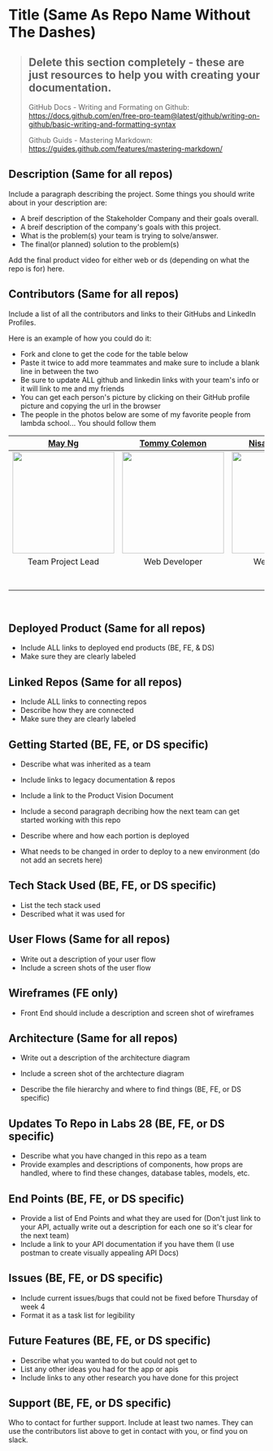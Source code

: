 # Title (Same As Repo Name Without The Dashes)

>## Delete this section completely - these are just resources to help you with creating your documentation.
> GitHub Docs - Writing and Formating on Github: https://docs.github.com/en/free-pro-team@latest/github/writing-on-github/basic-writing-and-formatting-syntax
>
> Github Guids - Mastering Markdown: https://guides.github.com/features/mastering-markdown/

## Description (Same for all repos)
Include a paragraph describing the project. Some things you should write about in your description are:
- A breif description of the Stakeholder Company and their goals overall.  
- A breif description of the company's goals with this project.  
- What is the problem(s) your team is trying to solve/answer.
- The final(or planned) solution to the problem(s)

Add the final product video for either web or ds (depending on what the repo is for) here.

## Contributors (Same for all repos)
Include a list of all the contributors and links to their GitHubs and LinkedIn Profiles.

Here is an example of how you could do it:
- Fork and clone to get the code for the table below
- Paste it twice to add more teammates and make sure to include a blank line in between the two
- Be sure to update ALL github and linkedin links with your team's info or it will link to me and my friends
- You can get each person's picture by clicking on their GitHub profile picture and copying the url in the browser
- The people in the photos below are some of my favorite people from lambda school... You should follow them 


| [May Ng](https://github.com/desiquinn) | [Tommy Colemon](https://github.com/desiquinn) | [Nisa Champagne](https://github.com/desiquinn) | [Jason Long](https://github.com/desiquinn) |
| :---: | :---: | :---: | :---: | 
| [<img src="https://avatars2.githubusercontent.com/u/49328148?s=400&u=01c34b0fc10076d5fef8a38601a3384621bc18b2&v=4" width = "200" />](https://github.com/mngmay) | [<img src="https://avatars1.githubusercontent.com/u/50923422?s=400&u=817cd183508a4da9c048210dcd1962de16298b2b&v=4" width = "200" />](https://github.com/tommycoleman87) | [<img src="https://avatars3.githubusercontent.com/u/50988313?s=400&u=2bdd1579ba39980e62a45c5fb7544afe1f29a209&v=4" width = "200" />](https://github.com/nisaChampagne) | [<img src="https://avatars3.githubusercontent.com/u/57104675?s=400&u=e7620554469deb924ac378097155cd45590cbdf9&v=4" width = "200" />](https://github.com/jlong5795) |
| Team Project Lead | Web Developer | Web Developer | Data Scientist |
|[<img src="https://github.com/favicon.ico" width="15"> ](https://github.com/desiquinn) | [<img src="https://github.com/favicon.ico" width="15"> ](https://github.com/desiquinn) | [<img src="https://github.com/favicon.ico" width="15"> ](https://github.com/desiquinn) | [<img src="https://github.com/favicon.ico" width="15"> ](https://github.com/desiquinn) |
| [ <img src="https://static.licdn.com/sc/h/al2o9zrvru7aqj8e1x2rzsrca" width="15"> ](https://www.linkedin.com/in/desiree-morris) | [ <img src="https://static.licdn.com/sc/h/al2o9zrvru7aqj8e1x2rzsrca" width="15"> ](https://www.linkedin.com/in/desiree-morris) | [ <img src="https://static.licdn.com/sc/h/al2o9zrvru7aqj8e1x2rzsrca" width="15"> ](https://www.linkedin.com/in/desiree-morris) | [ <img src="https://static.licdn.com/sc/h/al2o9zrvru7aqj8e1x2rzsrca" width="15"> ](https://www.linkedin.com/in/desiree-morris) |              

<br>

## Deployed Product (Same for all repos)
- Include ALL links to deployed end products (BE, FE, & DS)
- Make sure they are clearly labeled

## Linked Repos (Same for all repos)
- Include ALL links to connecting repos
- Describe how they are connected
- Make sure they are clearly labeled

## Getting Started (BE, FE, or DS specific)
- Describe what was inherited as a team
- Include links to legacy documentation & repos
- Include a link to the Product Vision Document

- Include a second paragraph decribing how the next team can get started working with this repo
- Describe where and how each portion is deployed
- What needs to be changed in order to deploy to a new environment (do not add an secrets here)

## Tech Stack Used (BE, FE, or DS specific)
- List the tech stack used
- Described what it was used for

## User Flows (Same for all repos)
- Write out a description of your user flow
- Include a screen shots of the user flow

## Wireframes (FE only)
- Front End should include a description and screen shot of wireframes

## Architecture (Same for all repos)
- Write out a description of the architecture diagram
- Include a screen shot of the archtecture diagram

- Describe the file hierarchy and where to find things (BE, FE, or DS specific)

## Updates To Repo in Labs 28 (BE, FE, or DS specific)
- Describe what you have changed in this repo as a team
- Provide examples and descriptions of components, how props are handled, where to find these changes, database tables, models, etc.

## End Points (BE, FE, or DS specific)
- Provide a list of End Points and what they are used for (Don't just link to your API, actually write out a description for each one so it's clear for the next team)
- Include a link to your API documentation if you have them (I use postman to create visually appealing API Docs)

## Issues (BE, FE, or DS specific)
- Include current issues/bugs that could not be fixed before Thursday of week 4
- Format it as a task list for legibility

## Future Features (BE, FE, or DS specific)
- Describe what you wanted to do but could not get to
- List any other ideas you had for the app or apis
- Include links to any other research you have done for this project

## Support (BE, FE, or DS specific)
Who to contact for further support. Include at least two names.  They can use the contributors list above to get in contact with you, or find you on slack.

